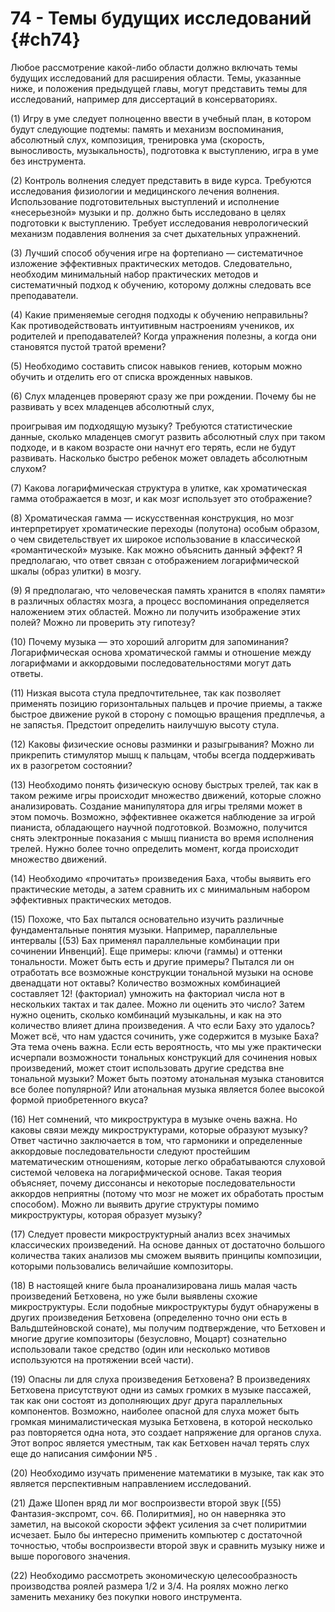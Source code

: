 # 74 - Темы будущих исследований {#ch74}

Любое рассмотрение какой-либо области должно включать темы будущих исследований для расширения области. Темы, указанные ниже, и положения предыдущей главы, могут представить темы для исследований, например для диссертаций в консерваториях.

(1) Игру в уме следует полноценно ввести в учебный план, в котором будут следующие подтемы: память и механизм воспоминания, абсолютный слух, композиция, тренировка ума (скорость, выносливость, музыкальность), подготовка к выступлению, игра в уме без инструмента.

(2) Контроль волнения следует представить в виде курса. Требуются исследования физиологии и медицинского лечения волнения. Использование подготовительных выступлений и исполнение «несерьезной» музыки и пр. должно быть исследовано в целях подготовки к выступлению. Требует исследования неврологический механизм подавления волнения за счет дыхательных упражнений.

(3) Лучший способ обучения игре на фортепиано — систематичное изложение эффективных практических методов. Следовательно, необходим минимальный набор практических методов и систематичный подход к обучению, которому должны следовать все преподаватели.

(4) Какие применяемые сегодня подходы к обучению неправильны? Как противодействовать интуитивным настроениям учеников, их родителей и преподавателей? Когда упражнения полезны, а когда они становятся пустой тратой времени?

(5) Необходимо составить список навыков гениев, которым можно обучить и отделить его от списка врожденных навыков.

(6) Слух младенцев проверяют сразу же при рождении. Почему бы не развивать у всех младенцев абсолютный слух,

проигрывая им подходящую музыку? Требуются статистические данные, сколько младенцев смогут развить абсолютный слух при таком подходе, и в каком возрасте они начнут его терять, если не будут развивать. Насколько быстро ребенок может овладеть абсолютным слухом?

(7) Какова логарифмическая структура в улитке, как хроматическая гамма отображается в мозг, и как мозг использует это отображение?

(8) Хроматическая гамма — искусственная конструкция, но мозг интерпретирует хроматические переходы (полутона) особым образом, о чем свидетельствует их широкое использование в классической «романтической» музыке. Как можно объяснить данный эффект? Я предполагаю, что ответ связан с отображением логарифмической шкалы (образ улитки) в мозгу.

(9) Я предполагаю, что человеческая память хранится в «полях памяти» в различных областях мозга, а процесс воспоминания определяется наложением этих областей. Можно ли получить изображение этих полей? Можно ли проверить эту гипотезу?

(10) Почему музыка — это хороший алгоритм для запоминания? Логарифмическая основа хроматической гаммы и отношение между логарифмами и аккордовыми последовательностями могут дать ответы.

(11) Низкая высота стула предпочтительнее, так как позволяет применять позицию горизонтальных пальцев и прочие приемы, а также быстрое движение рукой в сторону с помощью вращения предплечья, а не запястья. Предстоит определить наилучшую высоту стула.

(12) Каковы физические основы разминки и разыгрывания? Можно ли прикрепить стимулятор мышц к пальцам, чтобы всегда поддерживать их в разогретом состоянии?

(13) Необходимо понять физическую основу быстрых трелей, так как в таком режиме игры происходит множество движений, которые сложно анализировать. Создание манипулятора для игры трелями может в этом помочь. Возможно, эффективнее окажется наблюдение за игрой пианиста, обладающего научной подготовкой. Возможно, получится снять электронные показания с мышц пианиста во время исполнения трелей. Нужно более точно определить момент, когда происходит множество движений.

(14) Необходимо «прочитать» произведения Баха, чтобы выявить его практические методы, а затем сравнить их с минимальным набором эффективных практических методов.

(15) Похоже, что Бах пытался основательно изучить различные фундаментальные понятия музыки. Например, параллельные интервалы [(53) Бах применял параллельные комбинации при сочинении Инвенций]. Еще примеры: ключи (гаммы) и оттенки тональности. Может быть есть и другие примеры? Пытался ли он отработать все возможные конструкции тональной музыки на основе двенадцати нот октавы? Количество возможных комбинацией составляет 12! (факториал) умножить на факториал числа нот в нескольких тактах и так далее. Можно ли оценить это число? Затем нужно оценить, сколько комбинаций музыкальны, и как на это количество влияет длина произведения. А что если Баху это удалось? Может всё, что нам удастся сочинить, уже содержится в музыке Баха? Эта тема очень важна. Если есть вероятность, что мы уже практически исчерпали возможности тональных конструкций для сочинения новых произведений, может стоит использовать другие средства вне тональной музыки? Может быть поэтому атональная музыка становится все более популярной? Или атональная музыка является более высокой формой приобретенного вкуса?

(16) Нет сомнений, что микроструктура в музыке очень важна. Но каковы связи между микроструктурами, которые образуют музыку? Ответ частично заключается в том, что гармоники и определенные аккордовые последовательности следуют простейшим математическим отношениям, которые легко обрабатываются слуховой системой человека на логарифмической основе. Такая теория объясняет, почему диссонансы и некоторые последовательности аккордов неприятны (потому что мозг не может их обработать простым способом). Можно ли выявить другие структуры помимо микроструктуры, которая образует музыку?

(17) Следует провести микроструктурный анализ всех значимых классических произведений. На основе данных от достаточно большого количества таких анализов мы сможем выявить принципы композиции, которыми пользовались величайшие композиторы.

(18) В настоящей книге была проанализирована лишь малая часть произведений Бетховена, но уже были выявлены схожие микроструктуры. Если подобные микроструктуры будут обнаружены в других произведения Бетховена (определенно точно они есть в Вальдштейновской сонате), мы получим подтверждение, что Бетховен и многие другие композиторы (безусловно, Моцарт) сознательно использовали такое средство (один или несколько мотивов используются на протяжении всей части).

(19) Опасны ли для слуха произведения Бетховена? В произведениях Бетховена присутствуют одни из самых громких в музыке пассажей, так как они состоят из дополняющих друг друга параллельных компонентов. Возможно, наиболее опасной для слуха может быть громкая минималистическая музыка Бетховена, в которой несколько раз повторяется одна нота, это создает напряжение для органов слуха. Этот вопрос является уместным, так как Бетховен начал терять слух еще до написания симфонии №5 .

(20) Необходимо изучать применение математики в музыке, так как это является перспективным направлением исследований.

(21) Даже Шопен вряд ли мог воспроизвести второй звук [(55) Фантазия-экспромт, соч. 66. Полиритмия], но он наверняка это заметил, на высокой скорости эффект усиления за счет полиритмии исчезает. Было бы интересно применить компьютер с достаточной точностью, чтобы воспроизвести второй звук и сравнить музыку ниже и выше порогового значения.

(22) Необходимо рассмотреть экономическую целесообразность производства роялей размера 1/2 и 3/4. На роялях можно легко заменить механику без покупки нового инструмента.
